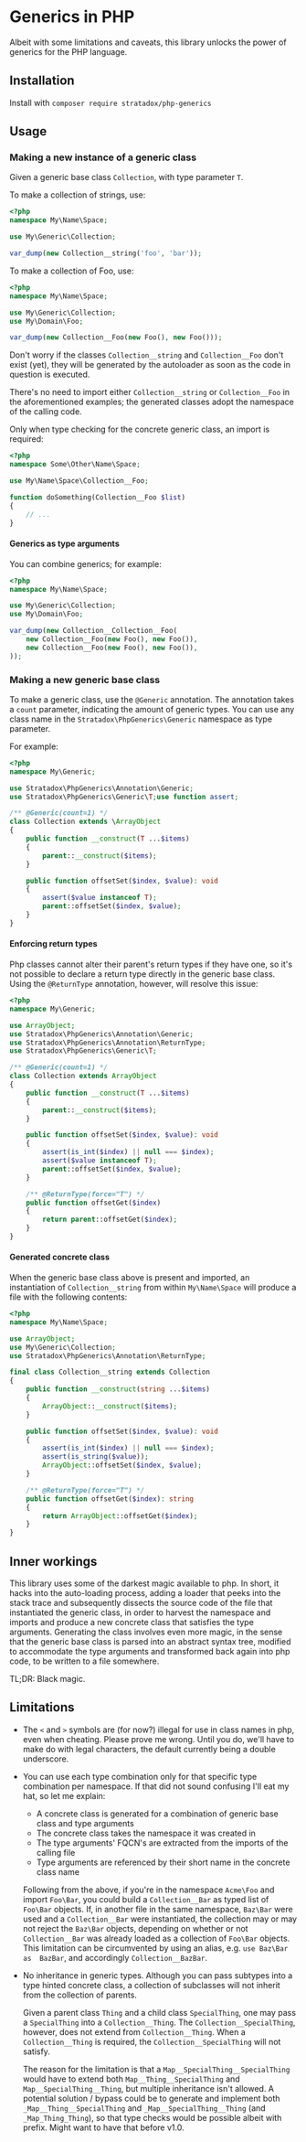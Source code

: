 # Generics in PHP
Albeit with some limitations and caveats, this library unlocks the power of 
generics for the PHP language.

## Installation
Install with `composer require stratadox/php-generics`

## Usage

### Making a new instance of a generic class
Given a generic base class `Collection`, with type parameter `T`.

To make a collection of strings, use:
```php
<?php
namespace My\Name\Space;

use My\Generic\Collection;

var_dump(new Collection__string('foo', 'bar'));
```
To make a collection of Foo, use:
```php
<?php
namespace My\Name\Space;

use My\Generic\Collection;
use My\Domain\Foo;

var_dump(new Collection__Foo(new Foo(), new Foo()));
```
Don't worry if the classes `Collection__string` and `Collection__Foo` don't 
exist (yet), they will be generated by the autoloader as soon as the code in 
question is executed.

There's no need to import either `Collection__string` or `Collection__Foo` in 
the aforementioned examples; the generated classes adopt the namespace of the 
calling code.

Only when type checking for the concrete generic class, an import is required:
```php
<?php
namespace Some\Other\Name\Space;

use My\Name\Space\Collection__Foo;

function doSomething(Collection__Foo $list)
{
    // ...
}
```

#### Generics as type arguments
You can combine generics; for example:

```php
<?php
namespace My\Name\Space;

use My\Generic\Collection;
use My\Domain\Foo;

var_dump(new Collection__Collection__Foo(
    new Collection__Foo(new Foo(), new Foo()),
    new Collection__Foo(new Foo(), new Foo()),
));
```

### Making a new generic base class
To make a generic class, use the `@Generic` annotation. The annotation takes a 
`count` parameter, indicating the amount of generic types. You can use any class 
name in the `Stratadox\PhpGenerics\Generic` namespace as type parameter.

For example:
```php
<?php
namespace My\Generic;

use Stratadox\PhpGenerics\Annotation\Generic;
use Stratadox\PhpGenerics\Generic\T;use function assert;

/** @Generic(count=1) */
class Collection extends \ArrayObject
{
    public function __construct(T ...$items)
    {
        parent::__construct($items);
    }

    public function offsetSet($index, $value): void
    {
        assert($value instanceof T);
        parent::offsetSet($index, $value);
    }
}
```

#### Enforcing return types
Php classes cannot alter their parent's return types if they have one, so it's 
not possible to declare a return type directly in the generic base class.
Using the `@ReturnType` annotation, however, will resolve this issue:

```php
<?php
namespace My\Generic;

use ArrayObject;
use Stratadox\PhpGenerics\Annotation\Generic;
use Stratadox\PhpGenerics\Annotation\ReturnType;
use Stratadox\PhpGenerics\Generic\T;

/** @Generic(count=1) */
class Collection extends ArrayObject
{
    public function __construct(T ...$items)
    {
        parent::__construct($items);
    }

    public function offsetSet($index, $value): void
    {
        assert(is_int($index) || null === $index);
        assert($value instanceof T);
        parent::offsetSet($index, $value);
    }

    /** @ReturnType(force="T") */
    public function offsetGet($index)
    {
        return parent::offsetGet($index);
    }
}
```

#### Generated concrete class
When the generic base class above is present and imported, an instantiation of 
`Collection__string` from within `My\Name\Space` will produce a file with the 
following contents:

```php
<?php
namespace My\Name\Space;

use ArrayObject;
use My\Generic\Collection;
use Stratadox\PhpGenerics\Annotation\ReturnType;

final class Collection__string extends Collection
{
    public function __construct(string ...$items)
    {
        ArrayObject::__construct($items);
    }

    public function offsetSet($index, $value): void
    {
        assert(is_int($index) || null === $index);
        assert(is_string($value));
        ArrayObject::offsetSet($index, $value);
    }

    /** @ReturnType(force="T") */
    public function offsetGet($index): string
    {
        return ArrayObject::offsetGet($index);
    }
}
```

## Inner workings
This library uses some of the darkest magic available to php. In short, it hacks 
into the auto-loading process, adding a loader that peeks into the stack trace 
and subsequently dissects the source code of the file that instantiated the 
generic class, in order to harvest the namespace and imports and produce a new 
concrete class that satisfies the type arguments. Generating the class involves 
even more magic, in the sense that the generic base class is parsed into an 
abstract syntax tree, modified to accommodate the type arguments and transformed 
back again into php code, to be written to a file somewhere.

TL;DR: Black magic.

## Limitations
- The `<` and `>` symbols are (for now?) illegal for use in class names in php, 
  even when cheating. Please prove me wrong. Until you do, we'll have to make do 
  with legal characters, the default currently being a double underscore.

- You can use each type combination only for that specific type combination per 
  namespace. If that did not sound confusing I'll eat my hat, so let me explain:
  - A concrete class is generated for a combination of generic base class and 
    type arguments
  - The concrete class takes the namespace it was created in
  - The type arguments' FQCN's are extracted from the imports of the calling file
  - Type arguments are referenced by their short name in the concrete class name

  Following from the above, if you're in the namespace `Acme\Foo` and import 
  `Foo\Bar`, you could build a `Collection__Bar` as typed list of `Foo\Bar` 
  objects. If, in another file in the same namespace, `Baz\Bar` were used and a 
  `Collection__Bar` were instantiated, the collection may or may not reject the 
  `Baz\Bar` objects, depending on whether or not `Collection__Bar` was already 
  loaded as a collection of `Foo\Bar` objects.
  This limitation can be circumvented by using an alias, e.g. `use Baz\Bar as 
  BazBar`, and accordingly `Collection__BazBar`.

- No inheritance in generic types. Although you can pass subtypes into a type 
  hinted concrete class, a collection of subclasses will not inherit from the 
  collection of parents.

  Given a parent class `Thing` and a child class `SpecialThing`, one may pass 
  a `SpecialThing` into a `Collection__Thing`. The `Collection__SpecialThing`,
  however, does not extend from `Collection__Thing`. When a `Collection__Thing`
  is required, the `Collection__SpecialThing` will not satisfy.

  The reason for the limitation is that a `Map__SpecialThing__SpecialThing` 
  would have to extend both `Map__Thing__SpecialThing` and 
  `Map__SpecialThing__Thing`, but multiple inheritance isn't allowed. A 
  potential solution / bypass could be to generate and implement both 
  `_Map__Thing__SpecialThing` and `_Map__SpecialThing__Thing` (and 
  `_Map_Thing_Thing`), so that type checks would be possible albeit with prefix. 
  Might want to have that before v1.0.
